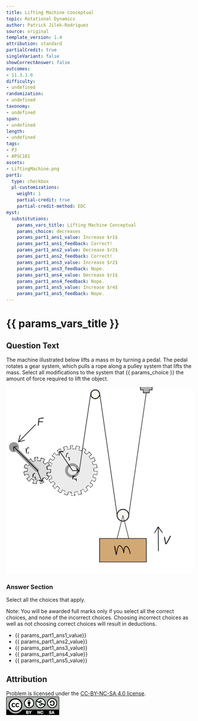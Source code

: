 ```yaml
---
title: Lifting Machine Conceptual
topic: Rotational Dynamics
author: Patrick Jilek-Rodriguez
source: original
template_version: 1.4
attribution: standard
partialCredit: true
singleVariant: false
showCorrectAnswer: false
outcomes:
- 11.3.1.0
difficulty:
- undefined
randomization:
- undefined
taxonomy:
- undefined
span:
- undefined
length:
- undefined
tags:
- PJ
- APSC181
assets:
- LiftingMachine.png
part1:
  type: checkbox
  pl-customizations:
    weight: 1
    partial-credit: true
    partial-credit-method: EDC
myst:
  substitutions:
    params_vars_title: Lifting Machine Conceptual
    params_choice: decreases
    params_part1_ans1_value: Increase $r1$
    params_part1_ans1_feedback: Correct!
    params_part1_ans2_value: Decrease $r2$
    params_part1_ans2_feedback: Correct!
    params_part1_ans3_value: Increase $r2$
    params_part1_ans3_feedback: Nope.
    params_part1_ans4_value: Decrease $r1$
    params_part1_ans4_feedback: Nope.
    params_part1_ans5_value: Increase $r4$
    params_part1_ans5_feedback: Nope.
---
```

# {{ params_vars_title }}

## Question Text

The machine illustrated below lifts a mass $m$ by turning a pedal.
The pedal rotates a gear system, which pulls a rope along a pulley system that lifts the mass.
Select all modifications to the system that {{ params_choice }} the amount of force required to lift the object.

<img src="LiftingMachine.png" width=600 alt="A mass is suspended on a double pulley system. The rope is pulled by a large gear with r3, which is spun by a smaller gear with r2. The smaller gear is spun with a pedal of r1. The rope makes contact with the larger gear at r4." >

### Answer Section

Select all the choices that apply.

Note: You will be awarded full marks only if you select all the correct choices, and none of the incorrect choices. Choosing incorrect choices as well as not choosing correct choices will result in deductions.

- {{ params_part1_ans1_value}}
- {{ params_part1_ans2_value}}
- {{ params_part1_ans3_value}}
- {{ params_part1_ans4_value}}
- {{ params_part1_ans5_value}}

## Attribution

Problem is licensed under the [CC-BY-NC-SA 4.0 license](https://creativecommons.org/licenses/by-nc-sa/4.0/).<br> ![The Creative Commons 4.0 license requiring attribution-BY, non-commercial-NC, and share-alike-SA license.](https://raw.githubusercontent.com/firasm/bits/master/by-nc-sa.png)